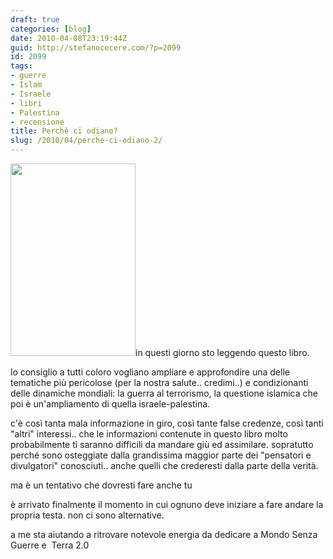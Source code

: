 ```yaml
---
draft: true
categories: [blog]
date: 2010-04-08T23:19:44Z
guid: http://stefanocecere.com/?p=2099
id: 2099
tags:
- guerre
- Islam
- Israele
- libri
- Palestina
- recensione
title: Perchè ci odiano?
slug: /2010/04/perche-ci-odiano-2/
---
```


<img class="size-full wp-image-2100 alignleft" title="perche_ci_odiano" src="http://stefanocecere.com/wp-content/uploads/sites/3/2010/04/perche_ci_odiano.jpg" alt="" width="200" height="308" srcset="http://stefanocecere.com/wp-content/uploads/sites/3/2010/04/perche_ci_odiano.jpg 200w, http://stefanocecere.com/wp-content/uploads/sites/3/2010/04/perche_ci_odiano-195x300.jpg 195w" sizes="(max-width: 200px) 100vw, 200px" />in questi giorno sto leggendo questo libro.

lo consiglio a tutti coloro vogliano ampliare e approfondire una delle tematiche più pericolose (per la nostra salute.. credimi..) e condizionanti delle dinamiche mondiali: la guerra al terrorismo, la questione islamica che poi è un'ampliamento di quella israele-palestina.

c'è così tanta mala informazione in giro, così tante false credenze, così tanti "altri" interessi.. che le informazioni contenute in questo libro molto probabilmente ti saranno difficili da mandare giù ed assimilare. sopratutto perché sono osteggiate dalla grandissima maggior parte dei "pensatori e divulgatori" conosciuti.. anche quelli che crederesti dalla parte della verità.

ma è un tentativo che dovresti fare anche tu

è arrivato finalmente il momento in cui ognuno deve iniziare a fare andare la propria testa. non ci sono alternative.

a me sta aiutando a ritrovare notevole energia da dedicare a Mondo Senza Guerre e  Terra 2.0